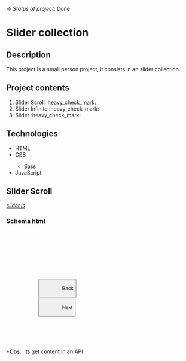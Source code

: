 -> _Status of project_: Done

# Slider collection

## Description

<p>This project is a small person project, it consists in an slider collection.</p>

## Project contents

<ol>
   <li><a href='#sliderScroll'>Slider Scroll</a> :heavy_check_mark:</li>
   <li>Slider Infinite :heavy_check_mark:</li>
   <li>Slider :heavy_check_mark:</li>
</ol>

## Technologies

<ul>
   <li>HTML</li>
   <li>CSS</li>
   <ul>
      <li>Sass</li>
   </ul>
   <li>JavaScript</li>
</ul>

<h2 id = 'sliderScroll'>Slider Scroll</h2>

<a href="https://github.com/AlvesPHGA/slider/blob/main/scripts/slider-infinite.js" style = 'font-style: italic'>slider.js</a>

### Schema html

<pre>
   <code style='color: white'>
      <section aria-label="galeria digimon In Training" class="__slider-container" data-slider='scroll'>
         <section class="__slider-items">
         </section>
         <div class="__prev-next">
            <button type="button" class="__button __previous">
               Back
            </button>
            <button type="button" class="__button __next">
               Next
            </button>
         </div>
      </section>
   </code>
</pre>

\*Obs.: Its get content in an API
